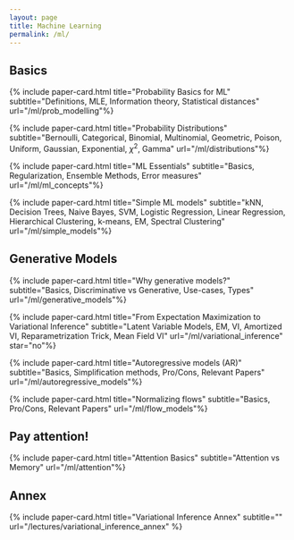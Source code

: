 ```yaml
---
layout: page
title: Machine Learning
permalink: /ml/
---
```


<!-- This page contains explanations of diverse ML topics we found interesting. -->

<!-- ## Unsupervised Learning -->
## Basics

{% include paper-card.html
title="Probability Basics for ML"
subtitle="Definitions, MLE, Information theory, Statistical distances"
url="/ml/prob_modelling"%}

{% include paper-card.html
title="Probability Distributions"
subtitle="Bernoulli, Categorical, Binomial, Multinomial, Geometric, Poison, Uniform, Gaussian, Exponential, $\chi^2$, Gamma"
url="/ml/distributions"%}

{% include paper-card.html
title="ML Essentials"
subtitle="Basics, Regularization, Ensemble Methods, Error measures"
url="/ml/ml_concepts"%}

{% include paper-card.html
title="Simple ML models"
subtitle="kNN, Decision Trees, Naive Bayes, SVM, Logistic Regression, Linear Regression, Hierarchical Clustering, k-means, EM, Spectral Clustering"
url="/ml/simple_models"%}


## Generative Models

{% include paper-card.html
title="Why generative models?"
subtitle="Basics, Discriminative vs Generative, Use-cases, Types"
url="/ml/generative_models"%}

{% include paper-card.html
title="From Expectation Maximization to Variational Inference"
subtitle="Latent Variable Models, EM, VI, Amortized VI, Reparametrization Trick, Mean Field VI"
url="/ml/variational_inference"
star="no"%}

{% include paper-card.html
title="Autoregressive models (AR)"
subtitle="Basics, Simplification methods, Pro/Cons, Relevant Papers"
url="/ml/autoregressive_models"%}

{% include paper-card.html
title="Normalizing flows"
subtitle="Basics, Pro/Cons, Relevant Papers"
url="/ml/flow_models"%}

## Pay attention!

{% include paper-card.html
title="Attention Basics"
subtitle="Attention vs Memory"
url="/ml/attention"%}

## Annex

{% include paper-card.html title="Variational Inference Annex" subtitle="" url="/lectures/variational_inference_annex"   %}
